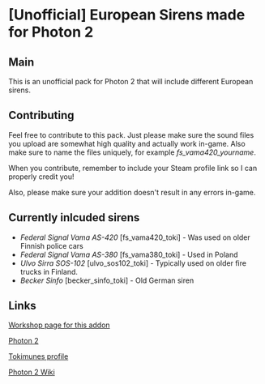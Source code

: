 # [Unofficial] European Sirens made for Photon 2
## Main
This is an unofficial pack for Photon 2 that will include different European sirens.
## Contributing
Feel free to contribute to this pack. Just please make sure the sound files you upload are somewhat high quality and actually work in-game. Also make sure to name the files uniquely, for example _fs_vama420_yourname_.

When you contribute, remember to include your Steam profile link so I can properly credit you!

Also, please make sure your addition doesn't result in any errors in-game.

## Currently inlcuded sirens

- _Federal Signal Vama AS-420_ [fs_vama420_toki] - Was used on older Finnish police cars
- _Federal Signal Vama AS-380_ [fs_vama380_toki] - Used in Poland
- _Ulvo Sirra SOS-102_ [ulvo_sos102_toki] - Typically used on older fire trucks in Finland.
- _Becker Sinfo_ [becker_sinfo_toki] - Old German siren

## Links
[Workshop page for this addon](https://steamcommunity.com/sharedfiles/filedetails/?id=3234278149)

[Photon 2](https://steamcommunity.com/sharedfiles/filedetails/?id=3128242636)

[Tokimunes profile](https://steamcommunity.com/id/RealTokimune)

[Photon 2 Wiki](https://github.com/photonle/Photon-v2/wiki)

